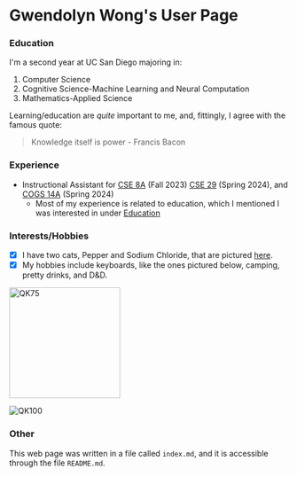 # Gwendolyn Wong's User Page
### Education 
I'm a second year at UC San Diego majoring in:

1. Computer Science
2. Cognitive Science-Machine Learning and Neural Computation
3.  Mathematics-Applied Science

Learning/education are *quite* important to me, and, fittingly, I agree with the famous quote:

> Knowledge itself is power - Francis Bacon

### Experience

- Instructional Assistant for [CSE 8A](https://catalog.ucsd.edu/courses/CSE.html) (Fall 2023) [CSE 29](https://catalog.ucsd.edu/courses/CSE.html) (Spring 2024), and [COGS 14A](https://catalog.ucsd.edu/courses/COGS.html) (Spring 2024)
  - Most of my experience is related to education, which I mentioned I was interested in under [Education](#education)

### Interests/Hobbies

- [X] I have two cats, Pepper and Sodium Chloride, that are pictured [here](/IMG_7572.jpeg).
- [X] My hobbies include keyboards, like the ones pictured below, camping, pretty drinks, and D&D.

<img src="https://www.ashkeebs.com/wp-content/uploads/2022/11/b6f7f032e13b4a3be4d08fc57badb260.jpg" alt="QK75" width="200"/>

![QK100](https://www.switchkeys.com.au/cdn/shop/files/silvercasew_goldenweight.png?v=1700733362&width=2560)

### Other

This web page was written in a file called `index.md`, and it is accessible through the file `README.md`.

